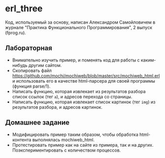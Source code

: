 # erl_three

Код, используемый за основу, написан Александром Самойловичем в журнале
"Практика Функционального Программирования", 2 выпуск (fprog.ru).

## Лабораторная

* Внимательно изучить пример, и поменять код для работы с каким-нибудь другим сайтом.
* Скопировать файл https://github.com/mochi/mochiweb/blob/master/src/mochiweb_html.erl
и использовать его в качестве html-парсера для своей программы (функция parse/1).
* Написать функцию, которая извлекает из результатов разбора список ссылок (тег `a`), и адресов
перехода со страницы.
* Написать функцию, которая извлекает список картинок (тег `img`) из результатов разбора,
и адресов картинок.

## Домашнее задание

* Модифицировать пример таким образом, чтобы обработка html-контента выполнялась
mochiweb_html.
* Протестировать пример как на сайте из примера, так и на других. Поэкспериментировать
с количеством процессов.